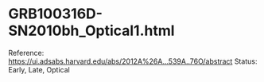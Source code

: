 # GRB100316D-SN2010bh_Optical1.html

Reference: https://ui.adsabs.harvard.edu/abs/2012A%26A...539A..76O/abstract
Status: Early, Late, Optical